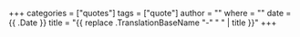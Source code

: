 +++
categories = ["quotes"]
tags = ["quote"]
author = ""
where = ""
date = {{ .Date }}
title = "{{ replace .TranslationBaseName "-" " " | title }}"
+++
